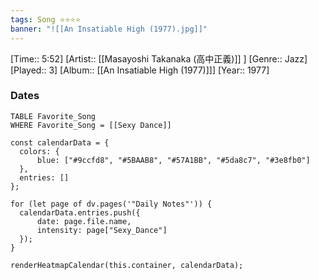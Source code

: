 ```yaml
---
tags: Song ⭐⭐⭐⭐ 
banner: "![[An Insatiable High (1977).jpg]]"
---
```

[Time:: 5:52]
[Artist:: [[Masayoshi Takanaka (高中正義)]] ]
[Genre:: Jazz]
[Played:: 3]
[Album:: [[An Insatiable High (1977)]]]
[Year:: 1977]
### Dates
````dataview
TABLE Favorite_Song
WHERE Favorite_Song = [[Sexy Dance]]
````
  ```dataviewjs
const calendarData = { 
	colors: { 
		blue: ["#9ccfd8", "#5BAAB8", "#57A1BB", "#5da8c7", "#3e8fb0"] 
	}, 
	entries: [] 
}; 

for (let page of dv.pages('"Daily Notes"')) { 
	calendarData.entries.push({ 
		date: page.file.name, 
		intensity: page["Sexy_Dance"]
	}); 
} 

renderHeatmapCalendar(this.container, calendarData);
```
